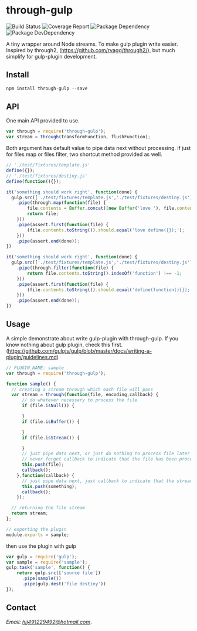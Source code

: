 # through-gulp
![Build Status](https://img.shields.io/travis/bornkiller/through-gulp/master.svg?style=flat)
![Coverage Report](http://img.shields.io/coveralls/bornkiller/through-gulp.svg?style=flat)
![Package Dependency](https://david-dm.org/bornkiller/through-gulp.svg?style=flat)
![Package DevDependency](https://david-dm.org/bornkiller/through-gulp/dev-status.svg?style=flat)

A tiny wrapper around Node streams. To make gulp plugin write easier.
Inspired by through2, (https://github.com/rvagg/through2/), but much simplify
for gulp-plugin development.

## Install
```js
npm install through-gulp --save
```

## API
One main API provided to use.

```javascript
var through = require('through-gulp');
var stream = through(transformFunction, flushFunction);
```

Both argument has default value to pipe data next without processing.
if just for files map or files filter, two shortcut method provided as well.

```javascript
// './test/fixtures/template.js'
define({});
// './test/fixtures/destiny.js'
define(function(){});
```

```javascript
it('something should work right', function(done) {
  gulp.src(['./test/fixtures/template.js','./test/fixtures/destiny.js'])
    .pipe(through.map(function(file) {
        file.contents = Buffer.concat([new Buffer('love '), file.contents]);
        return file;
    }))
    .pipe(assert.first(function(file) {
        (file.contents.toString()).should.equal('love define({});');
    }))
    .pipe(assert.end(done));
})
```

```javascript
it('something should work right', function(done) {
  gulp.src(['./test/fixtures/template.js','./test/fixtures/destiny.js'])
    .pipe(through.filter(function(file) {
        return file.contents.toString().indexOf('function') !== -1;
    }))
    .pipe(assert.first(function(file) {
        (file.contents.toString()).should.equal('define(function(){});');
    }))
    .pipe(assert.end(done));
})
```

## Usage
A simple demonstrate about write gulp-plugin with through-gulp.
If you know nothing about gulp plugin, check this first.
(https://github.com/gulpjs/gulp/blob/master/docs/writing-a-plugin/guidelines.md)


```javascript
// PLUGIN_NAME: sample
var through = require('through-gulp');

function sample() {
  // creating a stream through which each file will pass
  var stream = through(function(file, encoding,callback) {
  	  // do whatever necessary to process the file 
      if (file.isNull()) {

      }
      if (file.isBuffer()) {

      }
      if (file.isStream()) {

      }
      // just pipe data next, or just do nothing to process file later in flushFunction
      // never forget callback to indicate that the file has been processed.
      this.push(file);
      callback();
    },function(callback) {
      // just pipe data next, just callback to indicate that the stream's over
      this.push(something);
      callback();
    });

  // returning the file stream
  return stream;
};

// exporting the plugin 
module.exports = sample;
```


then use the plugin with gulp

```javascript
var gulp = require('gulp');
var sample = require('sample');
gulp.task('sample', function() {
	return gulp.src(['source file'])
	  .pipe(sample())
	  .pipe(gulp.dest('file destiny'))
});
```

## Contact
*Email: hjj491229492@hotmail.com*.
